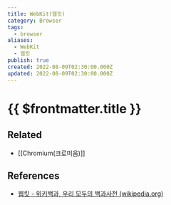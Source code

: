 ```yaml
---
title: WebKit(웹킷)
category: Browser
tags:
  - browser
aliases:
  - WebKit
  - 웹킷
publish: true
created: 2022-08-09T02:30:00.000Z
updated: 2022-08-09T02:30:00.000Z
---
```


# {{ $frontmatter.title }}

## Related

- [[Chromium(크로미움)]]

## References

- [웹킷 - 위키백과, 우리 모두의 백과사전 (wikipedia.org)](https://ko.wikipedia.org/wiki/%EC%9B%B9%ED%82%B7)
